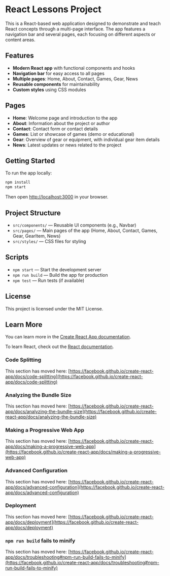 
# React Lessons Project

This is a React-based web application designed to demonstrate and teach React concepts through a multi-page interface. The app features a navigation bar and several pages, each focusing on different aspects or content areas.

## Features

- **Modern React app** with functional components and hooks
- **Navigation bar** for easy access to all pages
- **Multiple pages**: Home, About, Contact, Games, Gear, News
- **Reusable components** for maintainability
- **Custom styles** using CSS modules

## Pages

- **Home**: Welcome page and introduction to the app
- **About**: Information about the project or author
- **Contact**: Contact form or contact details
- **Games**: List or showcase of games (demo or educational)
- **Gear**: Overview of gear or equipment, with individual gear item details
- **News**: Latest updates or news related to the project

## Getting Started

To run the app locally:

```bash
npm install
npm start
```

Then open [http://localhost:3000](http://localhost:3000) in your browser.

## Project Structure

- `src/components/` — Reusable UI components (e.g., Navbar)
- `src/pages/` — Main pages of the app (Home, About, Contact, Games, Gear, GearItem, News)
- `src/styles/` — CSS files for styling

## Scripts

- `npm start` — Start the development server
- `npm run build` — Build the app for production
- `npm test` — Run tests (if available)

## License

This project is licensed under the MIT License.

## Learn More

You can learn more in the [Create React App documentation](https://facebook.github.io/create-react-app/docs/getting-started).

To learn React, check out the [React documentation](https://reactjs.org/).

### Code Splitting

This section has moved here: [https://facebook.github.io/create-react-app/docs/code-splitting](https://facebook.github.io/create-react-app/docs/code-splitting)

### Analyzing the Bundle Size

This section has moved here: [https://facebook.github.io/create-react-app/docs/analyzing-the-bundle-size](https://facebook.github.io/create-react-app/docs/analyzing-the-bundle-size)

### Making a Progressive Web App

This section has moved here: [https://facebook.github.io/create-react-app/docs/making-a-progressive-web-app](https://facebook.github.io/create-react-app/docs/making-a-progressive-web-app)

### Advanced Configuration

This section has moved here: [https://facebook.github.io/create-react-app/docs/advanced-configuration](https://facebook.github.io/create-react-app/docs/advanced-configuration)

### Deployment

This section has moved here: [https://facebook.github.io/create-react-app/docs/deployment](https://facebook.github.io/create-react-app/docs/deployment)

### `npm run build` fails to minify

This section has moved here: [https://facebook.github.io/create-react-app/docs/troubleshooting#npm-run-build-fails-to-minify](https://facebook.github.io/create-react-app/docs/troubleshooting#npm-run-build-fails-to-minify)
